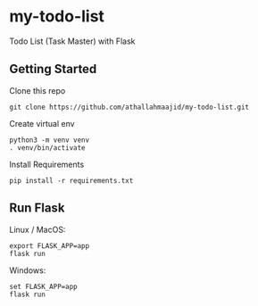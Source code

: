 # my-todo-list
Todo List (Task Master) with Flask

## Getting Started

Clone this repo
```
git clone https://github.com/athallahmaajid/my-todo-list.git
```

Create virtual env
```
python3 -m venv venv
. venv/bin/activate
```

Install Requirements
```
pip install -r requirements.txt
```

## Run Flask

Linux / MacOS:
```
export FLASK_APP=app
flask run
```
Windows:
```
set FLASK_APP=app
flask run
```
